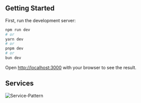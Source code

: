 ## Getting Started

First, run the development server:

```bash
npm run dev
# or
yarn dev
# or
pnpm dev
# or
bun dev
```

Open [http://localhost:3000](http://localhost:3000) with your browser to see the result.

## Services

![Service-Pattern](https://github.com/user-attachments/assets/cccd1e03-1fa9-40f9-ad05-1440fdfe4417)
